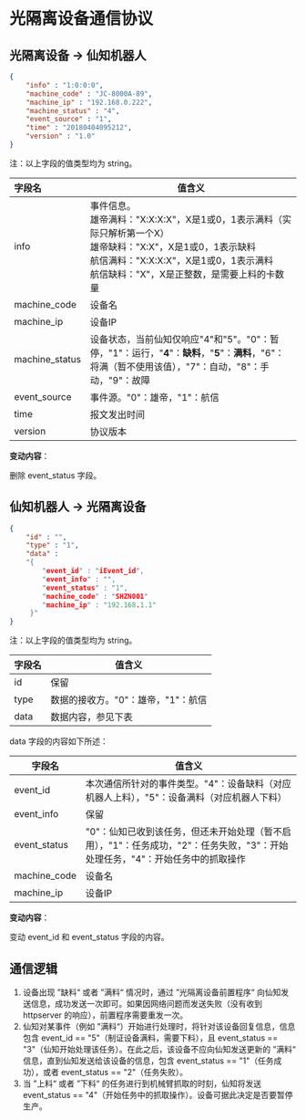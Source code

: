 

# 光隔离设备通信协议

## 光隔离设备 -> 仙知机器人

```json
{
	"info" : "1:0:0:0",
	"machine_code" : "JC-8000A-89",
	"machine_ip" : "192.168.0.222",
	"machine_status" : "4",
	"event_source" : "1",
	"time" : "20180404095212",
	"version" : "1.0"
}
```

注：以上字段的值类型均为 string。

| 字段名         | 值含义                                                       |
| :------------- | ------------------------------------------------------------ |
| info           | 事件信息。<br/>雄帝满料："X:X:X:X"，X是1或0，1表示满料（实际只解析第一个X）<br/>雄帝缺料："X:X"，X是1或0，1表示缺料<br/>航信满料："X:X:X:X"，X是1或0，1表示满料<br/>航信缺料："X"，X是正整数，是需要上料的卡数量 |
| machine_code   | 设备名                                                       |
| machine_ip     | 设备IP                                                       |
| machine_status | 设备状态，当前仙知仅响应"4"和"5"。"0"：暂停，"1"：运行，"**4**"：**缺料**，"**5**"：**满料**，"6"：将满（暂不使用该值），"7"：自动，"8"：手动，"9"：故障 |
| event_source   | 事件源。"0"：雄帝，"1"：航信                                 |
| time           | 报文发出时间                                                 |
| version        | 协议版本                                                     |

**变动内容**：

删除 event_status 字段。

## 仙知机器人 -> 光隔离设备

```json
{
	"id" : "",
	"type" : "1",
	"data" : 
    "{ 
		"event_id" : "iEvent_id",
        "event_info" : "",
		"event_status" : "1",
        "machine_code" : "SHZN001"
        "machine_ip" : "192.168.1.1"
     }" 
}
```

注：以上字段的值类型均为 string。

| 字段名 | 值含义                             |
| ------ | ---------------------------------- |
| id     | 保留                               |
| type   | 数据的接收方。"0"：雄帝，"1"：航信 |
| data   | 数据内容，参见下表                 |

data 字段的内容如下所述：

| 字段名       | 值含义                                                       |
| ------------ | ------------------------------------------------------------ |
| event_id     | 本次通信所针对的事件类型。"4"：设备缺料（对应机器人上料），"5"：设备满料（对应机器人下料） |
| event_info   | 保留                                                         |
| event_status | "0"：仙知已收到该任务，但还未开始处理（暂不启用），"1"：任务成功，"2"：任务失败，"3"：开始处理任务，"4"：开始任务中的抓取操作 |
| machine_code | 设备名                                                       |
| machine_ip   | 设备IP                                                       |

**变动内容**：

变动 event_id 和 event_status 字段的内容。

## 通信逻辑

1. 设备出现 ”缺料“ 或者 ”满料“ 情况时，通过 ”光隔离设备前置程序“ 向仙知发送信息，成功发送一次即可。如果因网络问题而发送失败（没有收到 httpserver 的响应），前置程序需要重发一次。
2. 仙知对某事件（例如 ”满料“）开始进行处理时，将针对该设备回复信息，信息包含 event_id == "5"（制证设备满料，需要下料），且 event_status == "3"（仙知开始处理该任务）。在此之后，该设备不应向仙知发送更新的 ”满料“ 信息，直到仙知发送给该设备的信息，包含 event_status == "1"（任务成功），或者 event_status == "2"（任务失败）。
3. 当 ”上料“ 或者 ”下料“ 的任务进行到机械臂抓取的时刻，仙知将发送 event_status == "4"（开始任务中的抓取操作）。设备可据此决定是否要暂停生产。